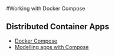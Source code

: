 #Working with Docker Compose

## Distributed Container Apps

- [Docker Compose](compose/README.md)
- [Modelling apps with Compose](compose-model/README.md)